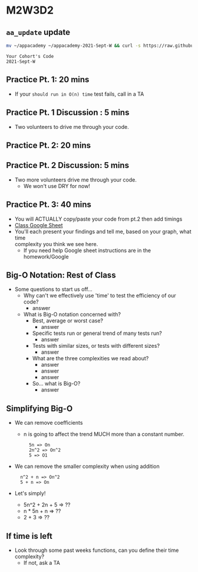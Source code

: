 # M2W3D2

## `aa_update` update

```bash
mv ~/appacademy ~/appacademy-2021-Sept-W && curl -s https://raw.githubusercontent.com/appacademy/SWEO-Part-Time-Resources/main/utilities/scripts/folder_structure.sh | bash
```

```text
Your Cohort's Code
2021-Sept-W
```

## Practice Pt. 1: 20 mins

- If your `should run in O(n) time` test fails, call in a TA

## Practice Pt. 1 Discussion : 5 mins

- Two volunteers to drive me through your code.

## Practice Pt. 2: 20 mins

## Practice Pt. 2 Discussion: 5 mins

- Two more volunteers drive me through your code.
  - We won't use DRY for now!

## Practice Pt. 3: 40 mins

- You will ACTUALLY copy/paste your code from pt.2 then add timings
- [Class Google Sheet]
- You'll each present your findings and tell me, based on your graph, what time\
complexity you think we see here.
  - If you need help Google sheet instructions are in the homework/Google

## Big-O Notation: Rest of Class

- Some questions to start us off...
  - Why can't we effectively use 'time' to test the efficiency of our code?
    - answer
  - What is Big-O notation concerned with?
    - Best, average or worst case?
      - answer
    - Specific tests run or general trend of many tests run?
      - answer
    - Tests with similar sizes, or tests with different sizes?
      - answer
    - What are the three complexities we read about?
      - answer
      - answer
      - answer
    - So... what is Big-O?
      - answer

## Simplifying Big-O

- We can remove coefficients
  - n is going to affect the trend MUCH more than a constant number.

    ```text
      5n => On
      2n^2 => On^2
      5 => O1
    ```

- We can remove the smaller complexity when using addition

  ```text
    n^2 + n => On^2
    5 + n => On
  ```

- Let's simply!
  - 5n^2 + 2n + 5 => ??
  - n * 5n + n => ??
  - 2 + 3 => ??

## If time is left

- Look through some past weeks functions, can you define their time complexity?
  - If not, ask a TA

[Class Google Sheet]: https://docs.google.com/spreadsheets/d/1EcieWUaYYBa7MHq7ekGHW8_AO80VPC3n1JeI9FMAbV0/edit?usp=sharing
